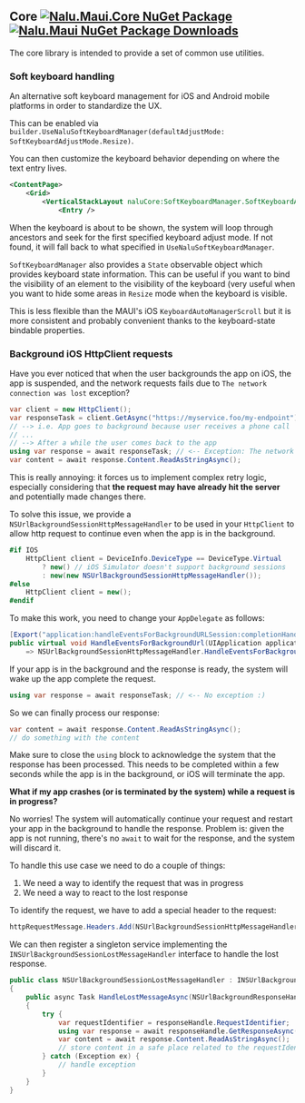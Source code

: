 ## Core [![Nalu.Maui.Core NuGet Package](https://img.shields.io/nuget/v/Nalu.Maui.Core.svg)](https://www.nuget.org/packages/Nalu.Maui.Core/) [![Nalu.Maui NuGet Package Downloads](https://img.shields.io/nuget/dt/Nalu.Maui.Core)](https://www.nuget.org/packages/Nalu.Maui.Core/)

The core library is intended to provide a set of common use utilities.

### Soft keyboard handling

An alternative soft keyboard management for iOS and Android mobile platforms in order to standardize the UX.

This can be enabled via `builder.UseNaluSoftKeyboardManager(defaultAdjustMode: SoftKeyboardAdjustMode.Resize)`.

You can then customize the keyboard behavior depending on where the text entry lives.

```xml
<ContentPage>
    <Grid>
        <VerticalStackLayout naluCore:SoftKeyboardManager.SoftKeyboardAdjustMode="Pan">
            <Entry />
```

When the keyboard is about to be shown, the system will loop through ancestors and seek for the first specified keyboard adjust mode.
If not found, it will fall back to what specified in `UseNaluSoftKeyboardManager`.

`SoftKeyboardManager` also provides a `State` observable object which provides keyboard state information.
This can be useful if you want to bind the visibility of an element to the visibility of the keyboard (very useful when you want to hide some areas in `Resize` mode when the keyboard is visible.

This is less flexible than the MAUI's iOS `KeyboardAutoManagerScroll` but it is more consistent and probably convenient thanks to the keyboard-state bindable properties.

### Background iOS HttpClient requests

Have you ever noticed that when the user backgrounds the app on iOS, the app is suspended, and the network requests fails due to `The network connection was lost` exception?

```csharp
var client = new HttpClient();
var responseTask = client.GetAsync("https://myservice.foo/my-endpoint");
// --> i.e. App goes to background because user receives a phone call
// ...
// --> After a while the user comes back to the app
using var response = await responseTask; // <-- Exception: The network connection was lost
var content = await response.Content.ReadAsStringAsync();
```

This is really annoying: it forces us to implement complex retry logic, especially considering that **the request may have already hit the server** and potentially made changes there.

To solve this issue, we provide a `NSUrlBackgroundSessionHttpMessageHandler` to be used in your `HttpClient` to allow http request to continue even when the app is in the background.

```csharp
#if IOS
    HttpClient client = DeviceInfo.DeviceType == DeviceType.Virtual
        ? new() // iOS Simulator doesn't support background sessions
        : new(new NSUrlBackgroundSessionHttpMessageHandler());
#else
    HttpClient client = new();
#endif
```

To make this work, you need to change your `AppDelegate` as follows:
```csharp
[Export("application:handleEventsForBackgroundURLSession:completionHandler:")]
public virtual void HandleEventsForBackgroundUrl(UIApplication application, string sessionIdentifier, Action completionHandler)
    => NSUrlBackgroundSessionHttpMessageHandler.HandleEventsForBackgroundUrl(application, sessionIdentifier, completionHandler);
```

If your app is in the background and the response is ready, the system will wake up the app complete the request.
```csharp
using var response = await responseTask; // <-- No exception :)
```

So we can finally process our response:
```csharp
var content = await response.Content.ReadAsStringAsync();
// do something with the content 
```

Make sure to close the `using` block to acknowledge the system that the response has been processed.
This needs to be completed within a few seconds while the app is in the background, or iOS will terminate the app.

**What if my app crashes (or is terminated by the system) while a request is in progress?**

No worries! The system will automatically continue your request and restart your app in the background to handle the response.
Problem is: given the app is not running, there's no `await` to wait for the response, and the system will discard it.

To handle this use case we need to do a couple of things:
1. We need a way to identify the request that was in progress
2. We need a way to react to the lost response

To identify the request, we have to add a special header to the request:
```csharp
httpRequestMessage.Headers.Add(NSUrlBackgroundSessionHttpMessageHandler.RequestIdentifierHeaderName, requestIdentifier);
```

We can then register a singleton service implementing the `INSUrlBackgroundSessionLostMessageHandler` interface to handle the lost response.

```csharp
public class NSUrlBackgroundSessionLostMessageHandler : INSUrlBackgroundSessionLostMessageHandler
{
    public async Task HandleLostMessageAsync(NSUrlBackgroundResponseHandle responseHandle)
    {
        try {
            var requestIdentifier = responseHandle.RequestIdentifier;
            using var response = await responseHandle.GetResponseAsync();
            var content = await response.Content.ReadAsStringAsync();
            // store content in a safe place related to the requestIdentifier
        } catch (Exception ex) {
            // handle exception
        }
    }
}
```
